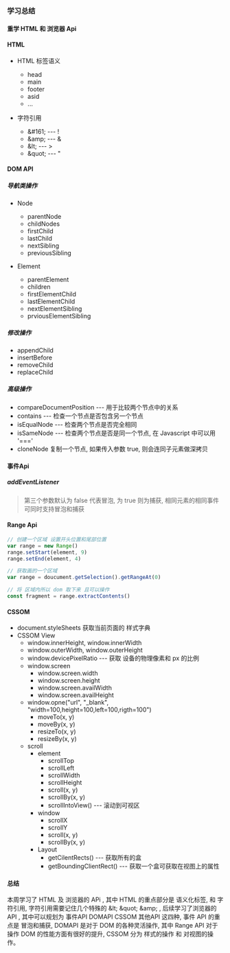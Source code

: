 ### 学习总结

#### 重学 HTML 和 浏览器 Api

#### HTML
+ HTML 标签语义
  + head
  + main
  + footer
  + asid
  + ...

+ 字符引用
  + \&#161; --- \!
  + \&amp; --- \&
  + \&lt; --- \>
  + \&quot; --- \"

#### DOM API
##### 导航类操作

+ Node
  + parentNode
  + childNodes
  + firstChild
  + lastChild
  + nextSibling
  + previousSibling

+ Element
  + parentElement
  + children
  + firstElementChild
  + lastElementChild
  + nextElementSibling
  + prviousElementSibling


##### 修改操作

+ appendChild
+ insertBefore
+ removeChild
+ replaceChild

##### 高级操作

+ compareDocumentPosition --- 用于比较两个节点中的关系
+ contains --- 检查一个节点是否包含另一个节点
+ isEqualNode --- 检查两个节点是否完全相同
+ isSameNode --- 检查两个节点是否是同一个节点, 在 Javascript 中可以用 '==='
+ cloneNode 复制一个节点, 如果传入参数 true, 则会连同子元素做深拷贝

#### 事件Api

##### addEventListener
> 第三个参数默认为 false 代表冒泡, 为 true 则为捕获, 相同元素的相同事件可同时支持冒泡和捕获

#### Range Api

```javascript
// 创建一个区域 设置开头位置和尾部位置
var range = new Range()
range.setStart(element, 9)
range.setEnd(element, 4)

// 获取画的一个区域
var range = doucument.getSelection().getRangeAt(0)

// 将 区域内所以 dom 取下来 且可以操作
const fragment = range.extractContents()
```

#### CSSOM

+ document.styleSheets 获取当前页面的 样式字典
+ CSSOM View
  + window.innerHeight, window.innerWidth
  + window.outerWidth, window.outerHeight
  + window.devicePixelRatio --- 获取 设备的物理像素和 px 的比例
  + window.screen
    + window.screen.width
    + window.screen.height
    + window.screen.availWidth
    + window.screen.availHeight
  + window.opne("url", "_blank", "width=100,height=100,left=100,rigth=100")
    + moveTo(x, y)
    + moveBy(x, y)
    + resizeTo(x, y)
    + resizeBy(x, y)
  + scroll
    + element
      + scrollTop
      + scrollLeft
      + scrollWidth
      + scrollHeight
      + scroll(x, y)
      + scrollBy(x, y)
      + scrollIntoView() --- 滚动到可视区
    + window
      + scrollX
      + scrollY
      + scroll(x, y)
      + scrollBy(x, y)
    + Layout
      + getCilentRects() --- 获取所有的盒
      + getBoundingClientRect() --- 获取一个盒可获取在视图上的属性


#### 总结
本周学习了 HTML 及 浏览器的 APi , 其中 HTML 的重点部分是 语义化标签, 和 字符引用, 字符引用需要记住几个特殊的 \&lt; \&quot; \&amp; , 后续学习了浏览器的 API , 其中可以规划为 事件API DOMAPI CSSOM 其他API 这四种, 事件 API 的重点是 冒泡和捕获, DOMAPI 是对于 DOM 的各种灵活操作, 其中 Range API 对于操作 DOM 的性能方面有很好的提升, CSSOM 分为 样式的操作 和 对视图的操作。
